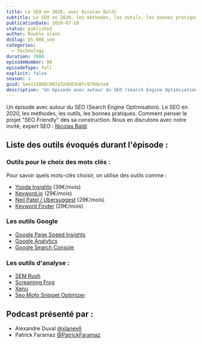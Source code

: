 ```yaml
---
title: Le SEO en 2020, avec Nicolas Baldi
subtitle: Le SEO en 2020, les méthodes, les outils, les bonnes pratiques. Comment penser le projet "SEO Friendly" dès sa construction.
publicationDate: 2020-07-10
status: published
author: Double slash
dsSlug: DS_008_seo
categories:
  - Technology
duration: 7080
episodeNumber: 08
episodeType: full
explicit: false
season: 1
guid: 5ee1320d8c992a324b83e8fc970de1e4
description: 'Un épisode avec autour du SEO (Search Engine Optimisation). Le SEO en 2020, les méthodes, les outils, les bonnes pratiques. Comment penser le projet "SEO Friendly" dès sa construction. Nous en discutons avec notre invité, expert SEO : Nicolas Baldi Liste des outils évoqués durant l''épisode : Outils pour le choix des mots clés : Pour savoir quels mots-clés choisir, on utilise des outils comme : Yooda Insights (39€/mois) Keyword.io (29€/mois) Neil Patel / Ubersuggest (29€/mois) Keyword Finder (29€/mois) Les outils Google Google Page Speed Insights Google Analytics Google Search Console Les outils d''analyse : SEM Rush Screaming Frog Xenu Seo Mofo Snippet Optimizer Podcast présenté par : Alexandre Duval @xlanex6 Patrick Faramaz @PatrickFaramaz'
---
```


Un épisode avec autour du SEO (Search Engine Optimisation).
Le SEO en 2020, les méthodes, les outils, les bonnes pratiques. Comment penser le projet "SEO Friendly" dès sa construction.
Nous en discutons avec notre invité, expert SEO : [Nicolas Baldi](https://www.linkedin.com/in/nicolasbaldi/)

## Liste des outils évoqués durant l'épisode :

### Outils pour le choix des mots clés :

Pour savoir quels mots-clés choisir, on utilise des outils comme :

- [Yooda Insights](https://insight.yooda.com/) (39€/mois)
- [Keyword.io](https://www.keyword.io/) (29€/mois)
- [Neil Patel / Ubersuggest](https://neilpatel.com/fr/ubersuggest/) (29€/mois)
- [Keyword Finder](https://kwfinder.com/) (29€/mois)

### Les outils Google

- [Google Page Speed Insights](https://developers.google.com/speed/pagespeed/insights/?hl=fr)
- [Google Analytics](https://analytics.google.com/analytics/web/)
- [Google Search Console](https://search.google.com/search-console/about)

### Les outils d'analyse :

- [SEM Rush](https://fr.semrush.com/)
- [Screaming Frog](https://www.screamingfrog.co.uk/seo-spider/)
- [Xenu](http://home.snafu.de/tilman/xenulink.html)
- [Seo Mofo Snippet Optimizer](https://seomofo.com/snippet-optimizer.html)

## Podcast présenté par :

- Alexandre Duval [@xlanex6](https://twitter.com/xlanex6)
- Patrick Faramaz [@PatrickFaramaz](https://twitter.com/PatrickFaramaz)

